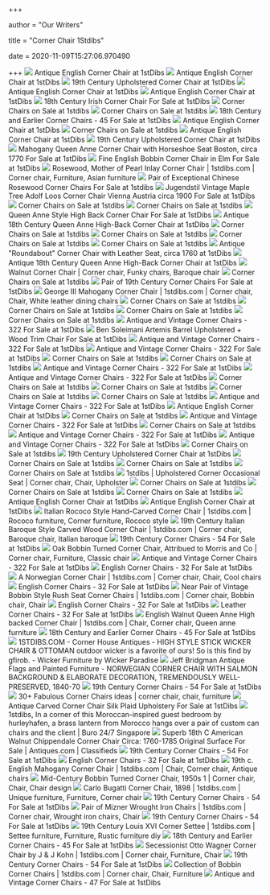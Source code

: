 +++
        
author = "Our Writers"
        
title = "Corner Chair 1Stdibs"
        
date = 2020-11-09T15:27:06.970490
        
+++
[ ![](https://a.1stdibscdn.com/archivesE/1stdibs/101514/RoyalAntiques_CC_DM//03/X.jpg)](https://a.1stdibscdn.com/archivesE/1stdibs/101514/RoyalAntiques_CC_DM//03/X.jpg) Antique English Corner Chair at 1stDibs
[ ![](https://a.1stdibscdn.com/archivesE/1stdibs/051915/RoyalAntiques_CC_DM//01/X.jpg)](https://a.1stdibscdn.com/archivesE/1stdibs/051915/RoyalAntiques_CC_DM//01/X.jpg) Antique English Corner Chair at 1stDibs
[ ![](https://a.1stdibscdn.com/archivesE/1stdibs/060314/AntiqueAndArtisanCTFurniture_CC_DM//7/X.jpg)](https://a.1stdibscdn.com/archivesE/1stdibs/060314/AntiqueAndArtisanCTFurniture_CC_DM//7/X.jpg) 19th Century Upholstered Corner Chair at 1stDibs
[ ![](https://a.1stdibscdn.com/archivesE/1stdibs/051915/RoyalAntiques_CC_DM//01/P5140001.jpg)](https://a.1stdibscdn.com/archivesE/1stdibs/051915/RoyalAntiques_CC_DM//01/P5140001.jpg) Antique English Corner Chair at 1stDibs
[ ![](https://a.1stdibscdn.com/archivesE/1stdibs/051915/RoyalAntiques_CC_DM//01/B.jpg)](https://a.1stdibscdn.com/archivesE/1stdibs/051915/RoyalAntiques_CC_DM//01/B.jpg) Antique English Corner Chair at 1stDibs
[ ![](https://a.1stdibscdn.com/archivesE/1stdibs/111214/OSullivan_CC_DM//2/DSC_7778.jpg)](https://a.1stdibscdn.com/archivesE/1stdibs/111214/OSullivan_CC_DM//2/DSC_7778.jpg) 18th Century Irish Corner Chair For Sale at 1stDibs
[ ![](https://a.1stdibscdn.com/archivesE/upload/7910/03_13/168/ORG_168.JPG?width=240)](https://a.1stdibscdn.com/archivesE/upload/7910/03_13/168/ORG_168.JPG?width=240) Corner Chairs on Sale at 1stdibs
[ ![](https://a.1stdibscdn.com/antique-corner-chair-victorian-carved-walnut-chair-scotland-1880-b2027-for-sale/1121189/f_205869921600310471389/20586992_master.jpg?width=768)](https://a.1stdibscdn.com/antique-corner-chair-victorian-carved-walnut-chair-scotland-1880-b2027-for-sale/1121189/f_205869921600310471389/20586992_master.jpg?width=768) Corner Chairs on Sale at 1stdibs
[ ![](https://a.1stdibscdn.com/archivesE/1stdibs/111214/OSullivan_CC_DM//2/X.jpg)](https://a.1stdibscdn.com/archivesE/1stdibs/111214/OSullivan_CC_DM//2/X.jpg) 18th Century and Earlier Corner Chairs - 45 For Sale at 1stDibs
[ ![](https://a.1stdibscdn.com/archivesE/1stdibs/051915/RoyalAntiques_CC_DM//01/P5140004.jpg)](https://a.1stdibscdn.com/archivesE/1stdibs/051915/RoyalAntiques_CC_DM//01/P5140004.jpg) Antique English Corner Chair at 1stDibs
[ ![](https://a.1stdibscdn.com/pietro-costantini-yale-corner-chairs-in-quilted-ultrasuede-for-sale/1121189/f_122944711539931533703/12294471_master.jpg?width=768)](https://a.1stdibscdn.com/pietro-costantini-yale-corner-chairs-in-quilted-ultrasuede-for-sale/1121189/f_122944711539931533703/12294471_master.jpg?width=768) Corner Chairs on Sale at 1stdibs
[ ![](https://a.1stdibscdn.com/archivesE/1stdibs/051915/RoyalAntiques_CC_DM//01/P5140003.jpg)](https://a.1stdibscdn.com/archivesE/1stdibs/051915/RoyalAntiques_CC_DM//01/P5140003.jpg) Antique English Corner Chair at 1stDibs
[ ![](https://a.1stdibscdn.com/antique-french-cane-back-19th-century-corner-chair-for-sale/1121189/f_113388811531993894850/11338881_master.jpg)](https://a.1stdibscdn.com/antique-french-cane-back-19th-century-corner-chair-for-sale/1121189/f_113388811531993894850/11338881_master.jpg) 19th Century Upholstered Corner Chair at 1stDibs
[ ![](https://a.1stdibscdn.com/antique-early-victorian-chippendale-mahogany-carved-corner-chair-circa-1845-for-sale/1121189/f_172773321577691149099/17277332_master.jpg)](https://a.1stdibscdn.com/antique-early-victorian-chippendale-mahogany-carved-corner-chair-circa-1845-for-sale/1121189/f_172773321577691149099/17277332_master.jpg) Mahogany Queen Anne Corner Chair with Horseshoe Seat Boston, circa 1770 For  Sale at 1stDibs
[ ![](https://a.1stdibscdn.com/fine-english-bobbin-corner-chair-in-elm-for-sale/1121189/f_208435921601922314439/20843592_master.jpg)](https://a.1stdibscdn.com/fine-english-bobbin-corner-chair-in-elm-for-sale/1121189/f_208435921601922314439/20843592_master.jpg) Fine English Bobbin Corner Chair in Elm For Sale at 1stDibs
[ ![](https://i.pinimg.com/originals/c5/ed/d3/c5edd3dc961cc2f5ca3f3ac6cdd65812.jpg)](https://i.pinimg.com/originals/c5/ed/d3/c5edd3dc961cc2f5ca3f3ac6cdd65812.jpg) Rosewood, Mother of Pearl Inlay Corner Chair | 1stdibs.com | Corner chair,  Furniture, Asian furniture
[ ![](https://a.1stdibscdn.com/archivesE/upload/1121189/f_46971631463493225561/4697163_l.jpg)](https://a.1stdibscdn.com/archivesE/upload/1121189/f_46971631463493225561/4697163_l.jpg) Pair of Exceptional Chinese Rosewood Corner Chairs For Sale at 1stdibs
[ ![](https://a.1stdibscdn.com/archivesE/upload/366869/f_12957081460480629833/noname_master.jpg)](https://a.1stdibscdn.com/archivesE/upload/366869/f_12957081460480629833/noname_master.jpg) Jugendstil Vintage Maple Tree Adolf Loos Corner Chair Vienna Austria circa  1900 For Sale at 1stDibs
[ ![](https://a.1stdibscdn.com/archivesE/upload/8073/25_15/2492122/ORG_2492122.jpeg?width=768)](https://a.1stdibscdn.com/archivesE/upload/8073/25_15/2492122/ORG_2492122.jpeg?width=768) Corner Chairs on Sale at 1stdibs
[ ![](https://a.1stdibscdn.com/archivesE/upload/1121189/f_51399031469437386863/5139903_master.jpg?width=768)](https://a.1stdibscdn.com/archivesE/upload/1121189/f_51399031469437386863/5139903_master.jpg?width=768) Corner Chairs on Sale at 1stdibs
[ ![](https://a.1stdibscdn.com/queen-anne-style-high-back-corner-chair-for-sale-picture-18/f_24743/1581041125098/mobilejpegupload_5F4BC5BFE8E042C0832C2DDACB2F8834_master.jpg?width=768)](https://a.1stdibscdn.com/queen-anne-style-high-back-corner-chair-for-sale-picture-18/f_24743/1581041125098/mobilejpegupload_5F4BC5BFE8E042C0832C2DDACB2F8834_master.jpg?width=768) Queen Anne Style High Back Corner Chair For Sale at 1stDibs
[ ![](https://a.1stdibscdn.com/antique-18th-century-queen-anne-high-back-corner-chair-for-sale/1121189/f_158466311566225515245/15846631_master.jpg?width=768)](https://a.1stdibscdn.com/antique-18th-century-queen-anne-high-back-corner-chair-for-sale/1121189/f_158466311566225515245/15846631_master.jpg?width=768) Antique 18th Century Queen Anne High-Back Corner Chair at 1stDibs
[ ![](https://a.1stdibscdn.com/18th-century-danish-rococo-corner-chair-for-sale/1121189/f_29314321569512928372/2931432_master.jpeg?width=768)](https://a.1stdibscdn.com/18th-century-danish-rococo-corner-chair-for-sale/1121189/f_29314321569512928372/2931432_master.jpeg?width=768) Corner Chairs on Sale at 1stdibs
[ ![](https://a.1stdibscdn.com/donna-cane-back-armchair-in-teak-finish-and-fabric-seat-for-sale/1121189/f_191501921591436586611/19150192_master.jpg?width=768)](https://a.1stdibscdn.com/donna-cane-back-armchair-in-teak-finish-and-fabric-seat-for-sale/1121189/f_191501921591436586611/19150192_master.jpg?width=768) Corner Chairs on Sale at 1stdibs
[ ![](https://a.1stdibscdn.com/antique-italian-carved-corner-chair-for-sale/1121189/f_163091811571376212812/16309181_master.jpg?width=768)](https://a.1stdibscdn.com/antique-italian-carved-corner-chair-for-sale/1121189/f_163091811571376212812/16309181_master.jpg?width=768) Corner Chairs on Sale at 1stdibs
[ ![](https://a.1stdibscdn.com/hall-chair-nursing-chair-bedroom-chair-bobbin-chair-mahogany-chair-for-sale/1121189/f_205304821599900035994/20530482_master.jpg?width=768)](https://a.1stdibscdn.com/hall-chair-nursing-chair-bedroom-chair-bobbin-chair-mahogany-chair-for-sale/1121189/f_205304821599900035994/20530482_master.jpg?width=768) Corner Chairs on Sale at 1stdibs
[ ![](https://a.1stdibscdn.com/archivesE/upload/1722654/f_41362431456434702752/English_Chippendale_Antique_Corner_Chair_all39_org_org.jpg)](https://a.1stdibscdn.com/archivesE/upload/1722654/f_41362431456434702752/English_Chippendale_Antique_Corner_Chair_all39_org_org.jpg) Antique "Roundabout" Corner Chair with Leather Seat, circa 1760 at 1stDibs
[ ![](https://a.1stdibscdn.com/antique-18th-century-queen-anne-high-back-corner-chair-for-sale/1121189/f_158466311566225515245/15846631_master.jpg?width=1500)](https://a.1stdibscdn.com/antique-18th-century-queen-anne-high-back-corner-chair-for-sale/1121189/f_158466311566225515245/15846631_master.jpg?width=1500) Antique 18th Century Queen Anne High-Back Corner Chair at 1stDibs
[ ![](https://i.pinimg.com/originals/ef/dc/88/efdc88c3a5bc6e4236b8bfdcb84cc50f.jpg)](https://i.pinimg.com/originals/ef/dc/88/efdc88c3a5bc6e4236b8bfdcb84cc50f.jpg) Walnut Corner Chair | Corner chair, Funky chairs, Baroque chair
[ ![](https://a.1stdibscdn.com/archivesE/upload/1121189/f_136926511550730771555/13692651_master.jpg?width=768)](https://a.1stdibscdn.com/archivesE/upload/1121189/f_136926511550730771555/13692651_master.jpg?width=768) Corner Chairs on Sale at 1stdibs
[ ![](https://a.1stdibscdn.com/pair-of-antique-ebonized-syrian-style-corner-chairs-for-sale-picture-6/f_9785/1550257921372/C_8688_29X28X25_A29S19D24_6__master.jpg?width=768)](https://a.1stdibscdn.com/pair-of-antique-ebonized-syrian-style-corner-chairs-for-sale-picture-6/f_9785/1550257921372/C_8688_29X28X25_A29S19D24_6__master.jpg?width=768) Pair of 19th Century Corner Chairs For Sale at 1stDibs
[ ![](https://i.pinimg.com/originals/45/ec/d0/45ecd089966c59d75d042fe7a55bb482.jpg)](https://i.pinimg.com/originals/45/ec/d0/45ecd089966c59d75d042fe7a55bb482.jpg) George III Mahogany Corner Chair | 1stdibs.com | Corner chair, Chair, White  leather dining chairs
[ ![](https://a.1stdibscdn.com/victorian-parlor-chairs-having-carved-mahogany-frames-with-art-deco-upholstery-for-sale/1121189/f_178033421580820563180/17803342_master.jpg?width=768)](https://a.1stdibscdn.com/victorian-parlor-chairs-having-carved-mahogany-frames-with-art-deco-upholstery-for-sale/1121189/f_178033421580820563180/17803342_master.jpg?width=768) Corner Chairs on Sale at 1stdibs
[ ![](https://a.1stdibscdn.com/rush-and-walnut-ladderback-chair-by-gio-ponti-for-casa-e-giardino-italy-1930s-for-sale/1121189/f_170217421575712127547/17021742_master.jpg?width=768)](https://a.1stdibscdn.com/rush-and-walnut-ladderback-chair-by-gio-ponti-for-casa-e-giardino-italy-1930s-for-sale/1121189/f_170217421575712127547/17021742_master.jpg?width=768) Corner Chairs on Sale at 1stdibs
[ ![](https://a.1stdibscdn.com/turn-armchair-cane-back-chair-with-shaped-wooden-seat-in-teak-for-sale/1121189/f_191620821591436649733/19162082_master.jpg?width=240)](https://a.1stdibscdn.com/turn-armchair-cane-back-chair-with-shaped-wooden-seat-in-teak-for-sale/1121189/f_191620821591436649733/19162082_master.jpg?width=240) Corner Chairs on Sale at 1stdibs
[ ![](https://a.1stdibscdn.com/archivesE/upload/1121189/f_133334721548138147440/13333472_master.jpg?width=768)](https://a.1stdibscdn.com/archivesE/upload/1121189/f_133334721548138147440/13333472_master.jpg?width=768) Corner Chairs on Sale at 1stdibs
[ ![](https://a.1stdibscdn.com/italian-angel-sculpture-chair-for-sale/1121189/f_208825721602173914962/20882572_master.jpg?width=768)](https://a.1stdibscdn.com/italian-angel-sculpture-chair-for-sale/1121189/f_208825721602173914962/20882572_master.jpg?width=768) Antique and Vintage Corner Chairs - 322 For Sale at 1stDibs
[ ![](https://a.1stdibscdn.com/ben-soleimani-artemis-barrel-chair-for-sale/1121189/f_179001511581492971050/17900151_master.jpg?width=1500)](https://a.1stdibscdn.com/ben-soleimani-artemis-barrel-chair-for-sale/1121189/f_179001511581492971050/17900151_master.jpg?width=1500) Ben Soleimani Artemis Barrel Upholstered + Wood Trim Chair For Sale at  1stDibs
[ ![](https://a.1stdibscdn.com/danish-modern-corner-chair-designed-by-judit-burian-for-sale/1121189/f_211052221603530781138/21105222_master.jpg?width=768)](https://a.1stdibscdn.com/danish-modern-corner-chair-designed-by-judit-burian-for-sale/1121189/f_211052221603530781138/21105222_master.jpg?width=768) Antique and Vintage Corner Chairs - 322 For Sale at 1stDibs
[ ![](https://a.1stdibscdn.com/pair-of-black-armchairs-by-hans-wegner-mod-jh-501-in-teak-1950s-for-sale/1121189/f_207835421601462154015/20783542_master.jpg?width=768)](https://a.1stdibscdn.com/pair-of-black-armchairs-by-hans-wegner-mod-jh-501-in-teak-1950s-for-sale/1121189/f_207835421601462154015/20783542_master.jpg?width=768) Antique and Vintage Corner Chairs - 322 For Sale at 1stDibs
[ ![](https://a.1stdibscdn.com/quetzal-fauteuil-marc-venot-for-sale/1121189/f_172549411584777432057/17254941_master.jpg?width=768)](https://a.1stdibscdn.com/quetzal-fauteuil-marc-venot-for-sale/1121189/f_172549411584777432057/17254941_master.jpg?width=768) Corner Chairs on Sale at 1stdibs
[ ![](https://a.1stdibscdn.com/sculptural-cardboard-chair-for-sale/1121189/f_107815331526439145715/10781533_master.jpeg?width=768)](https://a.1stdibscdn.com/sculptural-cardboard-chair-for-sale/1121189/f_107815331526439145715/10781533_master.jpeg?width=768) Corner Chairs on Sale at 1stdibs
[ ![](https://a.1stdibscdn.com/louise-upholstered-armchair-in-beechwood-legs-by-miniforms-lab-for-sale/1121189/f_178240021581434248184/17824002_master.jpg?width=768)](https://a.1stdibscdn.com/louise-upholstered-armchair-in-beechwood-legs-by-miniforms-lab-for-sale/1121189/f_178240021581434248184/17824002_master.jpg?width=768) Antique and Vintage Corner Chairs - 322 For Sale at 1stDibs
[ ![](https://a.1stdibscdn.com/1960s-french-stick-ball-wooden-and-rush-corner-chair-for-sale/1121189/f_207815821601462620245/20781582_master.jpg?width=768)](https://a.1stdibscdn.com/1960s-french-stick-ball-wooden-and-rush-corner-chair-for-sale/1121189/f_207815821601462620245/20781582_master.jpg?width=768) Antique and Vintage Corner Chairs - 322 For Sale at 1stDibs
[ ![](https://a.1stdibscdn.com/archivesE/upload/1121189/f_69174631490092733555/6917463_master.jpg?width=768)](https://a.1stdibscdn.com/archivesE/upload/1121189/f_69174631490092733555/6917463_master.jpg?width=768) Corner Chairs on Sale at 1stdibs
[ ![](https://a.1stdibscdn.com/quetzal-fauteuil-marc-venot-for-sale/1121189/f_172551211584168361977/17255121_master.jpg?width=768)](https://a.1stdibscdn.com/quetzal-fauteuil-marc-venot-for-sale/1121189/f_172551211584168361977/17255121_master.jpg?width=768) Corner Chairs on Sale at 1stdibs
[ ![](https://a.1stdibscdn.com/space-lounge-chair-mid-century-modern-belgium-1970s-for-sale/1121189/f_152520511578118917094/15252051_master.jpg?width=768)](https://a.1stdibscdn.com/space-lounge-chair-mid-century-modern-belgium-1970s-for-sale/1121189/f_152520511578118917094/15252051_master.jpg?width=768) Corner Chairs on Sale at 1stdibs
[ ![](https://a.1stdibscdn.com/bamboo-woven-rattan-lounge-chairs-1960s-designed-by-dirk-van-sliedrecht-for-sale/1121189/f_189008321589600519999/18900832_master.jpg?width=768)](https://a.1stdibscdn.com/bamboo-woven-rattan-lounge-chairs-1960s-designed-by-dirk-van-sliedrecht-for-sale/1121189/f_189008321589600519999/18900832_master.jpg?width=768) Corner Chairs on Sale at 1stdibs
[ ![](https://a.1stdibscdn.com/an-early-19th-century-anglo-indian-corner-chair-in-colonial-hardwood-for-sale/1121189/f_206688621600809435254/20668862_master.jpg?width=768)](https://a.1stdibscdn.com/an-early-19th-century-anglo-indian-corner-chair-in-colonial-hardwood-for-sale/1121189/f_206688621600809435254/20668862_master.jpg?width=768) Antique and Vintage Corner Chairs - 322 For Sale at 1stDibs
[ ![](https://a.1stdibscdn.com/archivesE/1stdibs/101514/RoyalAntiques_CC_DM//03/PA080021.jpg)](https://a.1stdibscdn.com/archivesE/1stdibs/101514/RoyalAntiques_CC_DM//03/PA080021.jpg) Antique English Corner Chair at 1stDibs
[ ![](https://a.1stdibscdn.com/archivesE/1stdibs/010215/LeLampade_CC_DM//01/X.jpg?width=768)](https://a.1stdibscdn.com/archivesE/1stdibs/010215/LeLampade_CC_DM//01/X.jpg?width=768) Corner Chairs on Sale at 1stdibs
[ ![](https://a.1stdibscdn.com/early-20th-century-eugenio-quarti-couple-of-armchairs-in-inlaid-wood-for-sale/1121189/f_208169321602328095004/20816932_master.jpg?width=240)](https://a.1stdibscdn.com/early-20th-century-eugenio-quarti-couple-of-armchairs-in-inlaid-wood-for-sale/1121189/f_208169321602328095004/20816932_master.jpg?width=240) Antique and Vintage Corner Chairs - 322 For Sale at 1stDibs
[ ![](https://a.1stdibscdn.com/archivesE/upload/3663232/f_96332711516658193030/Bez_nazvu_117_org_master.jpg?width=768)](https://a.1stdibscdn.com/archivesE/upload/3663232/f_96332711516658193030/Bez_nazvu_117_org_master.jpg?width=768) Corner Chairs on Sale at 1stdibs
[ ![](https://a.1stdibscdn.com/pair-of-th-robsjohn-gibbings-armchairs-no-wmb-in-green-velvet-1950s-for-sale/1121189/f_206183421600456924500/20618342_master.jpg?width=768)](https://a.1stdibscdn.com/pair-of-th-robsjohn-gibbings-armchairs-no-wmb-in-green-velvet-1950s-for-sale/1121189/f_206183421600456924500/20618342_master.jpg?width=768) Antique and Vintage Corner Chairs - 322 For Sale at 1stDibs
[ ![](https://a.1stdibscdn.com/georgian-corner-chair-or-armchair-in-mahogany-with-rush-seat-english-circa-1780-for-sale/1121189/f_176650421579791636013/17665042_master.jpg?width=768)](https://a.1stdibscdn.com/georgian-corner-chair-or-armchair-in-mahogany-with-rush-seat-english-circa-1780-for-sale/1121189/f_176650421579791636013/17665042_master.jpg?width=768) Antique and Vintage Corner Chairs - 322 For Sale at 1stDibs
[ ![](https://a.1stdibscdn.com/iconic-eero-aarnio-black-and-white-swivel-ball-lounge-chair-for-sale/1121189/f_170869711575385092777/17086971_master.jpg?width=768)](https://a.1stdibscdn.com/iconic-eero-aarnio-black-and-white-swivel-ball-lounge-chair-for-sale/1121189/f_170869711575385092777/17086971_master.jpg?width=768) Corner Chairs on Sale at 1stdibs
[ ![](https://a.1stdibscdn.com/archivesE/1stdibs/060314/AntiqueAndArtisanCTFurniture_CC_DM//7/6K1A9661.jpg)](https://a.1stdibscdn.com/archivesE/1stdibs/060314/AntiqueAndArtisanCTFurniture_CC_DM//7/6K1A9661.jpg) 19th Century Upholstered Corner Chair at 1stDibs
[ ![](https://a.1stdibscdn.com/archivesE/upload/1121189/f_54230031473320777092/5423003_master.jpg?width=768)](https://a.1stdibscdn.com/archivesE/upload/1121189/f_54230031473320777092/5423003_master.jpg?width=768) Corner Chairs on Sale at 1stdibs
[ ![](https://a.1stdibscdn.com/italian-art-deco-rare-armchair-by-ernesto-lapadula-from-1930s-for-sale/1121189/f_156672811564676108929/15667281_master.jpg?width=768)](https://a.1stdibscdn.com/italian-art-deco-rare-armchair-by-ernesto-lapadula-from-1930s-for-sale/1121189/f_156672811564676108929/15667281_master.jpg?width=768) Corner Chairs on Sale at 1stdibs
[ ![](https://a.1stdibscdn.com/chloropast-contamporary-armchair-by-taras-zheltyshev-for-sale/1121189/f_189530721589477607771/18953072_master.jpg?width=768)](https://a.1stdibscdn.com/chloropast-contamporary-armchair-by-taras-zheltyshev-for-sale/1121189/f_189530721589477607771/18953072_master.jpg?width=768) Corner Chairs on Sale at 1stdibs
[ ![](https://i.pinimg.com/originals/16/78/3a/16783a47a7431e0684b0016ba7d91770.jpg)](https://i.pinimg.com/originals/16/78/3a/16783a47a7431e0684b0016ba7d91770.jpg) 1stdibs | Upholstered Corner Occasional Seat | Corner chair, Chair,  Upholster
[ ![](https://a.1stdibscdn.com/archivesE/upload/1121189/f_80325631500360818896/8032563_master.jpg?width=768)](https://a.1stdibscdn.com/archivesE/upload/1121189/f_80325631500360818896/8032563_master.jpg?width=768) Corner Chairs on Sale at 1stdibs
[ ![](https://a.1stdibscdn.com/archivesE/upload/1121189/f_105682531524571903102/10568253_master.jpg?width=768)](https://a.1stdibscdn.com/archivesE/upload/1121189/f_105682531524571903102/10568253_master.jpg?width=768) Corner Chairs on Sale at 1stdibs
[ ![](https://a.1stdibscdn.com/archivesE/upload/1121189/f_57590831477144246820/5759083_master.jpg?width=768)](https://a.1stdibscdn.com/archivesE/upload/1121189/f_57590831477144246820/5759083_master.jpg?width=768) Corner Chairs on Sale at 1stdibs
[ ![](https://a.1stdibscdn.com/archivesE/1stdibs/051915/RoyalAntiques_CC_DM//01/P5140005.jpg)](https://a.1stdibscdn.com/archivesE/1stdibs/051915/RoyalAntiques_CC_DM//01/P5140005.jpg) Antique English Corner Chair at 1stDibs
[ ![](https://a.1stdibscdn.com/archivesE/1stdibs/101514/RoyalAntiques_CC_DM//03/B.jpg)](https://a.1stdibscdn.com/archivesE/1stdibs/101514/RoyalAntiques_CC_DM//03/B.jpg) Antique English Corner Chair at 1stDibs
[ ![](https://i.pinimg.com/originals/eb/5d/45/eb5d45fd25649246422c716fe2a445c1.jpg)](https://i.pinimg.com/originals/eb/5d/45/eb5d45fd25649246422c716fe2a445c1.jpg) Italian Rococo Style Hand-Carved Corner Chair | 1stdibs.com | Rococo  furniture, Corner furniture, Rococo style
[ ![](https://i.pinimg.com/originals/94/04/f6/9404f682f7d34ba15fb5bb4a16854245.jpg)](https://i.pinimg.com/originals/94/04/f6/9404f682f7d34ba15fb5bb4a16854245.jpg) 19th Century Italian Baroque Style Carved Wood Corner Chair | 1stdibs.com | Corner  chair, Baroque chair, Italian baroque
[ ![](https://a.1stdibscdn.com/pair-of-antique-french-stick-and-ball-corner-chairs-with-coral-polychrome-for-sale/1121189/f_152008521561376035672/15200852_master.jpg?width=768)](https://a.1stdibscdn.com/pair-of-antique-french-stick-and-ball-corner-chairs-with-coral-polychrome-for-sale/1121189/f_152008521561376035672/15200852_master.jpg?width=768) 19th Century Corner Chairs - 54 For Sale at 1stDibs
[ ![](https://i.pinimg.com/originals/50/72/76/507276c3818f769360f44deae7b9a8a2.jpg)](https://i.pinimg.com/originals/50/72/76/507276c3818f769360f44deae7b9a8a2.jpg) Oak Bobbin Turned Corner Chair, Attribued to Morris and Co | Corner chair,  Furniture, Classic chair
[ ![](https://a.1stdibscdn.com/circle-back-chairs-in-stock-contemporary-handmade-dining-or-desk-chair-for-sale/1121189/f_125464311541211237235/12546431_master.jpg?width=768)](https://a.1stdibscdn.com/circle-back-chairs-in-stock-contemporary-handmade-dining-or-desk-chair-for-sale/1121189/f_125464311541211237235/12546431_master.jpg?width=768) Antique and Vintage Corner Chairs - 322 For Sale at 1stDibs
[ ![](https://a.1stdibscdn.com/quality-victorian-edwardian-mahogany-inlaid-corner-chair-for-sale/1121189/f_204940721599666160571/20494072_master.jpg?width=1500)](https://a.1stdibscdn.com/quality-victorian-edwardian-mahogany-inlaid-corner-chair-for-sale/1121189/f_204940721599666160571/20494072_master.jpg?width=1500) English Corner Chairs - 32 For Sale at 1stDibs
[ ![](https://i.pinimg.com/originals/b5/8e/03/b58e038d44d197c196ca18de45c40d81.jpg)](https://i.pinimg.com/originals/b5/8e/03/b58e038d44d197c196ca18de45c40d81.jpg) A Norwegian Corner Chair | 1stdibs.com | Corner chair, Chair, Cool chairs
[ ![](https://a.1stdibscdn.com/archivesE/upload/1121189/f_201757521597305572686/20175752_org.jpg)](https://a.1stdibscdn.com/archivesE/upload/1121189/f_201757521597305572686/20175752_org.jpg) English Corner Chairs - 32 For Sale at 1stDibs
[ ![](https://i.pinimg.com/originals/6f/74/55/6f7455d46895f4e9d4525df225d23d9c.jpg)](https://i.pinimg.com/originals/6f/74/55/6f7455d46895f4e9d4525df225d23d9c.jpg) Near Pair of Vintage Bobbin Style Rush Seat Corner Chairs | 1stdibs.com | Corner  chair, Bobbin chair, Chair
[ ![](https://a.1stdibscdn.com/georgian-style-roundabout-or-smoking-chair-for-sale/1121189/f_105303531528705042225/10530353_master.jpg?width=768)](https://a.1stdibscdn.com/georgian-style-roundabout-or-smoking-chair-for-sale/1121189/f_105303531528705042225/10530353_master.jpg?width=768) English Corner Chairs - 32 For Sale at 1stDibs
[ ![](https://a.1stdibscdn.com/archivesE/upload/1121189/f_79687331501500572726/7968733_master.jpg?width=768)](https://a.1stdibscdn.com/archivesE/upload/1121189/f_79687331501500572726/7968733_master.jpg?width=768) Leather Corner Chairs - 32 For Sale at 1stDibs
[ ![](https://i.pinimg.com/originals/41/45/e1/4145e1ac8c8514ca4643e3b5afcb58a9.jpg)](https://i.pinimg.com/originals/41/45/e1/4145e1ac8c8514ca4643e3b5afcb58a9.jpg) English Walnut Queen Anne High backed Corner Chair | 1stdibs.com | Chair, Corner  chair, Queen anne furniture
[ ![](https://a.1stdibscdn.com/early-english-or-scottish-turners-chair-for-sale/1121189/f_172916721584777471506/17291672_master.jpg?width=768)](https://a.1stdibscdn.com/early-english-or-scottish-turners-chair-for-sale/1121189/f_172916721584777471506/17291672_master.jpg?width=768) 18th Century and Earlier Corner Chairs - 45 For Sale at 1stDibs
[ ![](http://farm9.staticflickr.com/8114/8658425535_14371ee209_b.jpg)](http://farm9.staticflickr.com/8114/8658425535_14371ee209_b.jpg) 1STDIBS.COM - Corner House Antiques - HIGH STYLE STICK WICKER CHAIR &  OTTOMAN outdoor wicker is a favorite of ours! So is this find by gfirob. -  Wicker Furniture by Wicker Paradise
[ ![](https://jeffbridgman.com/inventory/files/881.jpg)](https://jeffbridgman.com/inventory/files/881.jpg) Jeff Bridgman Antique Flags and Painted Furniture - NORWEGIAN CORNER CHAIR  WITH SALMON BACKGROUND & ELABORATE DECORATION, TREMENDOUSLY WELL-PRESERVED,  1840-70
[ ![](https://a.1stdibscdn.com/pair-of-chinoiserie-corner-chairs-for-sale/f_8623/f_123332011539376702199/12023363_master.jpg?width=768)](https://a.1stdibscdn.com/pair-of-chinoiserie-corner-chairs-for-sale/f_8623/f_123332011539376702199/12023363_master.jpg?width=768) 19th Century Corner Chairs - 54 For Sale at 1stDibs
[ ![](https://i.pinimg.com/236x/0e/bb/dd/0ebbdd13214fc9e624fee8d8a4e6f64c--chic-antique-corner-chair.jpg)](https://i.pinimg.com/236x/0e/bb/dd/0ebbdd13214fc9e624fee8d8a4e6f64c--chic-antique-corner-chair.jpg) 30+ Fabulous Corner Chairs ideas | corner chair, chair, furniture
[ ![](https://a.1stdibscdn.com/antique-carved-corner-chair-silk-plaid-upholstery-for-sale-picture-3/f_30503/1561906693395/DSC_2784_master.JPG?width=768)](https://a.1stdibscdn.com/antique-carved-corner-chair-silk-plaid-upholstery-for-sale-picture-3/f_30503/1561906693395/DSC_2784_master.JPG?width=768) Antique Carved Corner Chair Silk Plaid Upholstery For Sale at 1stDibs
[ ![](https://www.buro247.sg/local/instagram/photos/53480718_382060855743863_7509453810663717973_n.jpg)](https://www.buro247.sg/local/instagram/photos/53480718_382060855743863_7509453810663717973_n.jpg) 1stdibs, In a corner of this Moroccan-inspired guest bedroom by  hurleyhafen, a brass lantern from Morocco hangs over a pair of custom can  chairs and the client | Buro 24/7 Singapore
[ ![](http://www.antiques.com/vendor_item_images/ori_513004-Superb-18th-C-American-Walnut-Chippendale-Corner-Chair-Circa-1760-1785-Original-Surface-http-www-equinoxantiques-com-inventory-RT513004-lg.jpg)](http://www.antiques.com/vendor_item_images/ori_513004-Superb-18th-C-American-Walnut-Chippendale-Corner-Chair-Circa-1760-1785-Original-Surface-http-www-equinoxantiques-com-inventory-RT513004-lg.jpg) Superb 18th C American Walnut Chippendale Corner Chair Circa: 1760-1785  Original Surface For Sale | Antiques.com | Classifieds
[ ![](https://a.1stdibscdn.com/archivesE/upload/1722654/f_3733231482431235833/f1679_1_master.jpg?width=768)](https://a.1stdibscdn.com/archivesE/upload/1722654/f_3733231482431235833/f1679_1_master.jpg?width=768) 19th Century Corner Chairs - 54 For Sale at 1stDibs
[ ![](https://a.1stdibscdn.com/antique-early-victorian-chippendale-mahogany-carved-corner-chair-circa-1845-for-sale/1121189/f_172773321577691149099/17277332_master.jpg?width=768)](https://a.1stdibscdn.com/antique-early-victorian-chippendale-mahogany-carved-corner-chair-circa-1845-for-sale/1121189/f_172773321577691149099/17277332_master.jpg?width=768) English Corner Chairs - 32 For Sale at 1stDibs
[ ![](https://i.pinimg.com/originals/e8/ea/7a/e8ea7a949d3480cf1a4b80d014ed361e.jpg)](https://i.pinimg.com/originals/e8/ea/7a/e8ea7a949d3480cf1a4b80d014ed361e.jpg) 19th c. English Mahogany Corner Chair | 1stdibs.com | Chair, Corner chair,  Antique chairs
[ ![](https://i.pinimg.com/474x/67/82/03/678203b4e34d37b6beeb5c823bddea41.jpg)](https://i.pinimg.com/474x/67/82/03/678203b4e34d37b6beeb5c823bddea41.jpg) Mid-Century Bobbin Turned Corner Chair, 1950s 1 | Corner chair, Chair, Chair  design
[ ![](https://i.pinimg.com/originals/5f/61/26/5f61260ab89c482985423871e88a4e26.jpg)](https://i.pinimg.com/originals/5f/61/26/5f61260ab89c482985423871e88a4e26.jpg) Carlo Bugatti Corner Chair, 1898 | 1stdibs.com | Unique furniture, Furniture,  Corner chair
[ ![](https://a.1stdibscdn.com/archivesE/upload/1121213/f_3224972/3224972_l.jpg)](https://a.1stdibscdn.com/archivesE/upload/1121213/f_3224972/3224972_l.jpg) 19th Century Corner Chairs - 54 For Sale at 1stDibs
[ ![](https://i.pinimg.com/originals/de/25/5e/de255ec25cdd082e7ff6ea5ec3348d6f.jpg)](https://i.pinimg.com/originals/de/25/5e/de255ec25cdd082e7ff6ea5ec3348d6f.jpg) Pair of Mizner Wrought Iron Chairs | 1stdibs.com | Corner chair, Wrought  iron chairs, Chair
[ ![](https://a.1stdibscdn.com/antique-italian-savonarola-armchair-for-sale/1121189/f_123868231540016343469/12386823_master.jpg?width=768)](https://a.1stdibscdn.com/antique-italian-savonarola-armchair-for-sale/1121189/f_123868231540016343469/12386823_master.jpg?width=768) 19th Century Corner Chairs - 54 For Sale at 1stDibs
[ ![](https://i.pinimg.com/originals/26/12/15/261215c85bb6678c33dddc17f0381614.jpg)](https://i.pinimg.com/originals/26/12/15/261215c85bb6678c33dddc17f0381614.jpg) 19th Century Louis XVI Corner Settee | 1stdibs.com | Settee furniture,  Furniture, Rustic furniture diy
[ ![](https://a.1stdibscdn.com/archivesE/upload/9075/49_12/sw01597small/ORG_sw01597--small.jpg?width=768)](https://a.1stdibscdn.com/archivesE/upload/9075/49_12/sw01597small/ORG_sw01597--small.jpg?width=768) 18th Century and Earlier Corner Chairs - 45 For Sale at 1stDibs
[ ![](https://i.pinimg.com/originals/32/23/fa/3223fa5dfe808f0a4d92b20f015e04a5.jpg)](https://i.pinimg.com/originals/32/23/fa/3223fa5dfe808f0a4d92b20f015e04a5.jpg) Secessionist Otto Wagner Corner Chair by J & J Kohn | 1stdibs.com | Corner  chair, Furniture, Chair
[ ![](https://a.1stdibscdn.com/late-19th-century-tete-a-tete-for-sale/1121189/f_160339821567810997373/16033982_master.jpg?width=240)](https://a.1stdibscdn.com/late-19th-century-tete-a-tete-for-sale/1121189/f_160339821567810997373/16033982_master.jpg?width=240) 19th Century Corner Chairs - 54 For Sale at 1stDibs
[ ![](https://i.pinimg.com/originals/bb/7a/4e/bb7a4e838204e977e1311f04d06eba21.jpg)](https://i.pinimg.com/originals/bb/7a/4e/bb7a4e838204e977e1311f04d06eba21.jpg) Collection of Bobbin Corner Chairs | 1stdibs.com | Corner chair, Chair,  Furniture
[ ![](https://a.1stdibscdn.com/archivesE/upload/1121189/f_48010531464687234972/4801053_l.jpg)](https://a.1stdibscdn.com/archivesE/upload/1121189/f_48010531464687234972/4801053_l.jpg) Antique and Vintage Corner Chairs - 47 For Sale at 1stDibs
